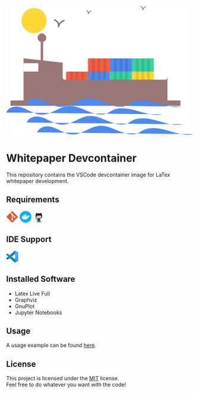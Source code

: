 <h1 align="center">
    <img src="assets/logo.svg" width="512px">
</h1>

# Whitepaper Devcontainer

This repository contains the VSCode devcontainer image for LaTex whitepaper development.

## Requirements

<p float="left">
    <a href="https://git-scm.com"><img src="assets/git.png" alt="git" width="32"/></a>
    <a href="https://www.docker.com"><img src="assets/docker.png" alt="docker" width="32"/></a>
    <a href="https://www.github.com/"><img src="assets/github.png" alt="github" width="32"/></a>
</p>

## IDE Support

<p float="left">
    <a href="https://code.visualstudio.com"><img src="assets/vscode.png" alt="vscode" width="32"/></a>
</p>

## Installed Software

* Latex Live Full
* Graphviz
* GnuPlot
* Jupyter Notebooks

## Usage

A usage example can be found [here](https://github.com/FamilyOfficeOrg/whitepaper-template).

## License

This project is licensed under the [MIT](LICENSE) license.  
Feel free to do whatever you want with the code!
